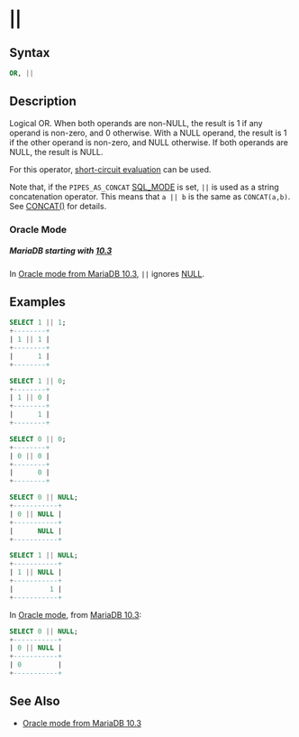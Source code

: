 # ||

## Syntax

```sql
OR, ||
```

## Description

Logical OR. When both operands are non-NULL, the result is 1 if any
operand is non-zero, and 0 otherwise. With a NULL operand, the result
is 1 if the other operand is non-zero, and NULL otherwise. If both
operands are NULL, the result is NULL.

For this operator, [short-circuit evaluation](/kb/en/operator-precedence/#short-circuit-evaluation) can be used.

Note that, if the `PIPES_AS_CONCAT` [SQL_MODE](/mariadb-administration/variables-and-modes/sql-mode/) is set, `||` is used as a string concatenation operator. This means that `a || b` is the same as `CONCAT(a,b)`. See [CONCAT()](/built-in-functions/string-functions/concat/) for details.

### Oracle Mode

##### MariaDB starting with [10.3](/kb/en/what-is-mariadb-103/)

In [Oracle mode from MariaDB 10.3](/kb/en/sql_modeoracle-from-mariadb-103/#null-handling), `||` ignores [NULL](null).

## Examples

```sql
SELECT 1 || 1;
+--------+
| 1 || 1 |
+--------+
|      1 |
+--------+

SELECT 1 || 0;
+--------+
| 1 || 0 |
+--------+
|      1 |
+--------+

SELECT 0 || 0;
+--------+
| 0 || 0 |
+--------+
|      0 |
+--------+

SELECT 0 || NULL;
+-----------+
| 0 || NULL |
+-----------+
|      NULL |
+-----------+

SELECT 1 || NULL;
+-----------+
| 1 || NULL |
+-----------+
|         1 |
+-----------+
```

In [Oracle mode](/kb/en/sql_modeoracle-from-mariadb-103/#null-handling), from [MariaDB 10.3](/kb/en/what-is-mariadb-103/):

```sql
SELECT 0 || NULL;
+-----------+
| 0 || NULL |
+-----------+
| 0         |
+-----------+
```

## See Also

- [Oracle mode from MariaDB 10.3](/kb/en/sql_modeoracle-from-mariadb-103/#null-handling)